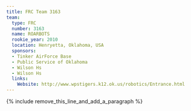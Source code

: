 ```yaml
---
title: FRC Team 3163
team:
  type: FRC
  number: 3163
  name: ROARBOTS
  rookie_year: 2010
  location: Henryetta, Oklahoma, USA
  sponsors:
  - Tinker AirForce Base
  - Public Service of Oklahoma
  - Wilson Hs
  - Wilson Hs
  links:
    Website: http://www.wpstigers.k12.ok.us/robotics/Entrance.html
---
```


{% include remove_this_line_and_add_a_paragraph %}